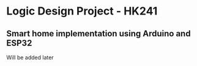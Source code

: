 # Logic Design Project - HK241
## Smart home implementation using Arduino and ESP32
Will be added later

